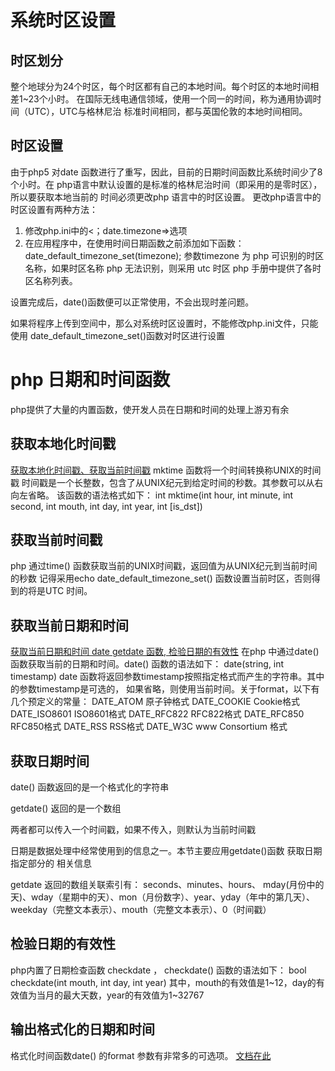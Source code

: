 # 系统时区设置
## 时区划分
整个地球分为24个时区，每个时区都有自己的本地时间。每个时区的本地时间相差1~23个小时。
在国际无线电通信领域，使用一个同一的时间，称为通用协调时间（UTC），UTC与格林尼治
标准时间相同，都与英国伦敦的本地时间相同。

## 时区设置
由于php5 对date 函数进行了重写，因此，目前的日期时间函数比系统时间少了8个小时。在
php语言中默认设置的是标准的格林尼治时间（即采用的是零时区），所以要获取本地当前的
时间必须更改php 语言中的时区设置。
更改php语言中的时区设置有两种方法：
1. 修改php.ini中的<；date.timezone=>选项
2. 在应用程序中，在使用时间日期函数之前添加如下函数：
date_default_timezone_set(timezone);
参数timezone 为 php 可识别的时区名称，如果时区名称 php 无法识别，则采用 utc 时区
php 手册中提供了各时区名称列表。

设置完成后，date()函数便可以正常使用，不会出现时差问题。

如果将程序上传到空间中，那么对系统时区设置时，不能修改php.ini文件，只能使用
date_default_timezone_set()函数对时区进行设置  

# php 日期和时间函数
php提供了大量的内置函数，使开发人员在日期和时间的处理上游刃有余
## 获取本地化时间戳
[获取本地化时间戳、获取当前时间戳](./chapter_10_datetime/example_10.1.php)
mktime 函数将一个时间转换称UNIX的时间戳
时间戳是一个长整数，包含了从UNIX纪元到给定时间的秒数。其参数可以从右向左省略。
该函数的语法格式如下：
int mktime(int hour, int minute, int second, int mouth, int day, int year, int [is_dst])

## 获取当前时间戳
php 通过time() 函数获取当前的UNIX时间戳，返回值为从UNIX纪元到当前时间的秒数
记得采用echo date_default_timezone_set() 函数设置当前时区，否则得到的将是UTC
时间。

## 获取当前日期和时间
[获取当前日期和时间 date getdate 函数, 检验日期的有效性](./chapter_10_datetime/example_10.3.php)
在php 中通过date() 函数获取当前的日期和时间。date() 函数的语法如下：
date(string, int timestamp)
date 函数将返回参数timestamp按照指定格式而产生的字符串。其中的参数timestamp是可选的，
如果省略，则使用当前时间。关于format，以下有几个预定义的常量：
DATE_ATOM               原子钟格式
DATE_COOKIE             Cookie格式
DATE_ISO8601            ISO8601格式
DATE_RFC822             RFC822格式
DATE_RFC850             RFC850格式
DATE_RSS                RSS格式
DATE_W3C                www Consortium 格式

## 获取日期时间

date() 函数返回的是一个格式化的字符串

getdate() 返回的是一个数组

两者都可以传入一个时间戳，如果不传入，则默认为当前时间戳

日期是数据处理中经常使用到的信息之一。本节主要应用getdate()函数 获取日期指定部分的
相关信息

getdate 返回的数组关联索引有：
seconds、minutes、hours、
mday(月份中的天)、wday（星期中的天）、mon（月份数字）、year、yday（年中的第几天）、
weekday（完整文本表示）、mouth（完整文本表示）、0（时间戳）

## 检验日期的有效性
php内置了日期检查函数 checkdate ， checkdate() 函数的语法如下：
bool checkdate(int mouth, int day, int year)
其中，mouth的有效值是1~12，day的有效值为当月的最大天数，year的有效值为1~32767

## 输出格式化的日期和时间
格式化时间函数date() 的format 参数有非常多的可选项。
[文档在此](http://php.net/manual/en/function.date.php)

